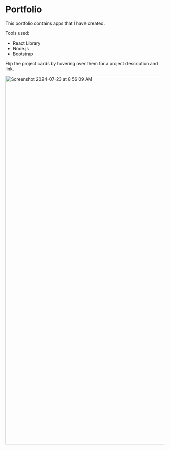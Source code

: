 # Portfolio

This portfolio contains apps that I have created.

Tools used:
- React Library
- Node.js
- Bootstrap


Flip the project cards by hovering over them for a project description and link.

<img width="1165" alt="Screenshot 2024-07-23 at 8 56 09 AM" src="https://github.com/user-attachments/assets/001c3bad-3c23-4a3f-ae96-42fb72c29885">
